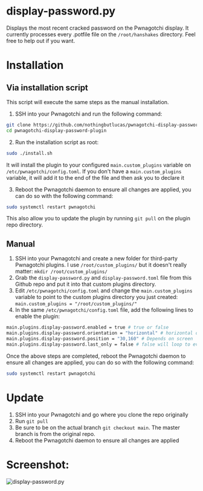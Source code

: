 # display-password.py

Displays the most recent cracked password on the Pwnagotchi display.
It currently processes every .potfile file on the `/root/hanshakes` directory.
Feel free to help out if you want.

# Installation

## Via installation script

This script will execute the same steps as the manual installation.

1. SSH into your Pwnagotchi and run the following command:
``` bash
git clone https://github.com/nothingbutlucas/pwnagotchi-display-password-plugin
cd pwnagotchi-display-password-plugin
```
2. Run the installation script as root:
``` bash
sudo ./install.sh

```
It will install the plugin to your configured `main.custom_plugins` variable on `/etc/pwnagotchi/config.toml`. If you don't have a `main.custom_plugins` variable, it will add it to the end of the file and then ask you to declare it

3. Reboot the Pwnagotchi daemon to ensure all changes are applied, you can do so with the following command:
``` bash
sudo systemctl restart pwnagotchi
```

This also allow you to update the plugin by running  ```git pull``` on the plugin repo directory.

## Manual

1. SSH into your Pwnagotchi and create a new folder for third-party Pwnagotchi plugins. I use `/root/custom_plugins/` but it doesn't really matter: `mkdir /root/custom_plugins/`
2. Grab the `display-password.py` and `display-password.toml` file from this Github repo and put it into that custom plugins directory.
3. Edit `/etc/pwnagotchi/config.toml` and change the `main.custom_plugins` variable to point to the custom plugins directory you just created: `main.custom_plugins = "/root/custom_plugins/"`
4. In the same `/etc/pwnagotchi/config.toml` file, add the following lines to enable the plugin:
``` bash
main.plugins.display-password.enabled = true # true or false
main.plugins.display-password.orientation = "horizontal" # horizontal or vertical
main.plugins.display-password.position = "30,160" # Depends on screen
main.plugins.display-password.last_only = false # false will loop to every file and password. true will only display the most recent password from every potfile
```
Once the above steps are completed, reboot the Pwnagotchi daemon to ensure all changes are applied, you can do so with the following command:
``` bash
sudo systemctl restart pwnagotchi
```
# Update

1. SSH into your Pwnagotchi and go where you clone the repo originally
2. Run `git pull`
3. Be sure to be on the actual branch `git checkout main`. The master branch is from the original repo.
4. Reboot the Pwnagotchi daemon to ensure all changes are applied

# Screenshot:

![display-password.py](/screenshot.jpg?raw=true "display-password.py")
